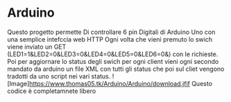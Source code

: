 # Arduino
Questo progetto permette Di controllare 6 pin Digitali di Arduino Uno con una semplice intefccia web HTTP
Ogni volta che vieni premuto lo swich viene inviato un GET (LED1=1&LED2=0&LED3=0&LED4=0&LED5=0&LED6=0&) con le richieste.
Poi per aggiornare lo status degli swich per ogni client vieni ogni secondo mandato da arduino un file XML con tutti gli status che poi sul cliet vengono tradotti da uno script nei vari status.
![Image]https://www.thomas05.tk/Arduino/Arduino/download.jfif
Questo codice è completamnete libero 

